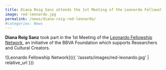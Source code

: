 ```yaml
---
title: Diana Roig Sanz attends the 1st Meeting of the Leonardo Fellowship Network
image: red-leonardo.jpg
permalink: /news/diana-roig-red-leonardo/
#categories: News
---
```

**Diana Roig Sanz** took part in the 1st Meeting of the [Leonardo Fellowship Network](https://www.redleonardo.es/noticias/la-fundacion-bbva-reune-200-investigadores-creadores-constituir-la-red-leonardo-una-comunidad-torno-al-conocimiento/), an initiative of the BBVA Foundation which supports Researchers and Cultural Creators.

![Leonardo Fellowship Network]({{ '/assets/images/red-leonardo.jpg' | relative_url }})
